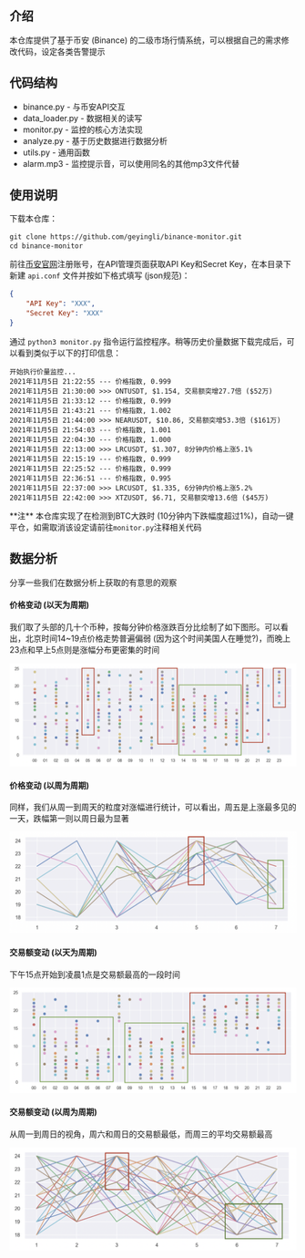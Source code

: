 ## 介绍

本仓库提供了基于币安 (Binance) 的二级市场行情系统，可以根据自己的需求修改代码，设定各类告警提示

## 代码结构

- binance.py - 与币安API交互
- data_loader.py - 数据相关的读写
- monitor.py - 监控的核心方法实现
- analyze.py - 基于历史数据进行数据分析
- utils.py - 通用函数
- alarm.mp3 - 监控提示音，可以使用同名的其他mp3文件代替

## 使用说明

下载本仓库：

```shell
git clone https://github.com/geyingli/binance-monitor.git
cd binance-monitor
```

前往[币安官网](https://www.binance.com/zh-CN)注册账号，在API管理页面获取API Key和Secret Key，在本目录下新建 `api.conf` 文件并按如下格式填写 (json规范)：

```json
{
    "API Key": "XXX",
    "Secret Key": "XXX"
}
```

通过 `python3 monitor.py` 指令运行监控程序。稍等历史价量数据下载完成后，可以看到类似于以下的打印信息：

```
开始执行价量监控...
2021年11月5日 21:22:55 --- 价格指数, 0.999
2021年11月5日 21:30:00 >>> ONTUSDT, $1.154, 交易额突增27.7倍 ($52万)
2021年11月5日 21:33:12 --- 价格指数, 0.999
2021年11月5日 21:43:21 --- 价格指数, 1.002
2021年11月5日 21:44:00 >>> NEARUSDT, $10.86, 交易额突增53.3倍 ($161万)
2021年11月5日 21:54:03 --- 价格指数, 1.001
2021年11月5日 22:04:30 --- 价格指数, 1.000
2021年11月5日 22:13:00 >>> LRCUSDT, $1.307, 8分钟内价格上涨5.1%
2021年11月5日 22:15:19 --- 价格指数, 0.999
2021年11月5日 22:25:52 --- 价格指数, 0.999
2021年11月5日 22:36:51 --- 价格指数, 0.995
2021年11月5日 22:37:00 >>> LRCUSDT, $1.335, 6分钟内价格上涨5.2%
2021年11月5日 22:42:00 >>> XTZUSDT, $6.71, 交易额突增13.6倍 ($45万)
```

\*\*注\*\* 本仓库实现了在检测到BTC大跌时 (10分钟内下跌幅度超过1%)，自动一键平仓，如需取消该设定请前往`monitor.py`注释相关代码

## 数据分析

分享一些我们在数据分析上获取的有意思的观察

#### 价格变动 (以天为周期)

我们取了头部的几十个币种，按每分钟价格涨跌百分比绘制了如下图形。可以看出，北京时间14~19点价格走势普遍偏弱 (因为这个时间美国人在睡觉?)，而晚上23点和早上5点则是涨幅分布更密集的时间

![price_change_by_day](./refs/price_change_by_day.png)

#### 价格变动 (以周为周期)

同样，我们从周一到周天的粒度对涨幅进行统计，可以看出，周五是上涨最多见的一天，跌幅第一则以周日最为显著

![price_change_by_weekday](./refs/price_change_by_weekday.png)

#### 交易额变动 (以天为周期)

下午15点开始到凌晨1点是交易额最高的一段时间

![volume_by_day](./refs/volume_by_day.png)

#### 交易额变动 (以周为周期)

从周一到周日的视角，周六和周日的交易额最低，而周三的平均交易额最高

![volume_by_weekday](./refs/volume_by_weekday.png)